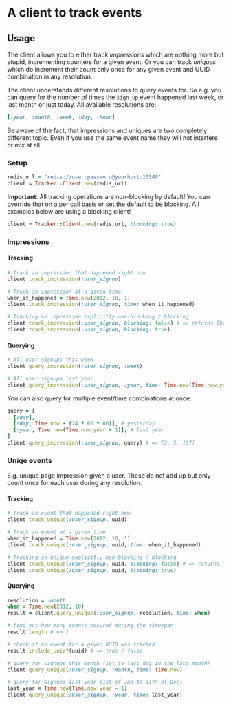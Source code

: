 # A client to track events

## Usage

The client allows you to either track *impressions* which are nothing more but stupid, incrementing counters for a given event. Or you can track *uniques* which do increment their count only once for any given event and UUID combination in any resolution.

The client understands different resolutions to query events for. So e.g. you can query for the number of times the ``sign_up`` event happened last week, or last month or just today. All available resolutions are:

```ruby
[:year, :month, :week, :day, :hour]
```

Be aware of the fact, that impressions and uniques are two completely different topic. Even if you use the same event name they will not interfere or mix at all.

### Setup

```ruby
redis_url = "redis://user:password@yourhost:15540"
client = Tracker::Client.new(redis_url)
```

**Important**: All tracking operations are non-blocking by default! You can override that on a per call basis or set the default to be blocking. All examples below are using a blocking client!

```ruby
client = Tracker::Client.new(redis_url, blocking: true)
```

### Impressions

#### Tracking

```ruby
# Track an impression that happened right now
client.track_impression(:user_signup)

# Track an impression at a given time
when_it_happened = Time.new(2012, 10, 1)
client.track_impression(:user_signup, time: when_it_happened)

# Tracking an impression explicitly non-blocking / blocking
client.track_impression(:user_signup, blocking: false) # => returns Thread, so you can call #join on it
client.track_impression(:user_signup, blocking: true)
```

#### Querying

```ruby
# All user signups this week
client.query_impression(:user_signup, :week)

# All user signups last year
client.query_impression(:user_signup, :year, time: Time.new(Time.now.year - 1))
```

You can also query for multiple event/time combinations at once:

```ruby
query = [
  [:day],
  [:day, Time.now - (24 * 60 * 60)], # yesterday
  [:year, Time.new(Time.now.year - 1)], # last year
]
client.query_impression(:user_signup, query) # => [3, 5, 107]
```

### Uniqe events

E.g. unique page impression given a user. These do not add up but only count once for each user during any resolution.

#### Tracking

```ruby
# Track an event that happened right now
client.track_unique(:user_signup, uuid)

# Track an event at a given time
when_it_happened = Time.new(2012, 10, 1)
client.track_unique(:user_signup, uuid, time: when_it_happened)

# Tracking an unique explicitly non-blocking / blocking
client.track_unique(:user_signup, uuid, blocking: false) # => returns Thread, so you can call #join on it
client.track_unique(:user_signup, uuid, blocking: true)
```

#### Querying

```ruby
resolution = :month
when = Time.new(2012, 10)
result = client.query_unique(:user_signup, resolution, time: when)

# find out how many events occured during the timespan
result.length # => 1

# check if an event for a given UUID was tracked
result.include_uuid?(uuid) # => true / false

# query for signups this month (1st to last day in the last month)
client.query_unique(:user_signup, :month, time: Time.now)

# query for signups last year (1st of Jan to 31th of Dec)
last_year = Time.new(Time.now.year - 1)
client.query_unique(:user_signup, :year, time: last_year)
```
